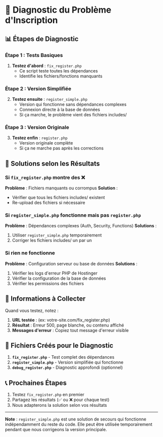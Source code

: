 # 🔧 Diagnostic du Problème d'Inscription

## 📊 Étapes de Diagnostic

### Étape 1 : Tests Basiques
1. **Testez d'abord** : `fix_register.php`
   - Ce script teste toutes les dépendances
   - Identifie les fichiers/fonctions manquants

### Étape 2 : Version Simplifiée
2. **Testez ensuite** : `register_simple.php`
   - Version qui fonctionne sans dépendances complexes
   - Connexion directe à la base de données
   - Si ça marche, le problème vient des fichiers includes/

### Étape 3 : Version Originale
3. **Testez enfin** : `register.php`
   - Version originale complète
   - Si ça ne marche pas après les corrections

## 🚀 Solutions selon les Résultats

### Si `fix_register.php` montre des ❌
**Problème** : Fichiers manquants ou corrompus
**Solution** : 
- Vérifier que tous les fichiers includes/ existent
- Re-upload des fichiers si nécessaire

### Si `register_simple.php` fonctionne mais pas `register.php`
**Problème** : Dépendances complexes (Auth, Security, Functions)
**Solutions** :
1. Utiliser `register_simple.php` temporairement
2. Corriger les fichiers includes/ un par un

### Si rien ne fonctionne
**Problème** : Configuration serveur ou base de données
**Solutions** :
1. Vérifier les logs d'erreur PHP de Hostinger
2. Vérifier la configuration de la base de données
3. Vérifier les permissions des fichiers

## 📝 Informations à Collecter

Quand vous testez, notez :
1. **URL testée** : (ex: votre-site.com/fix_register.php)
2. **Résultat** : Erreur 500, page blanche, ou contenu affiché
3. **Messages d'erreur** : Copiez tout message d'erreur visible

## 🔧 Fichiers Créés pour le Diagnostic

1. **`fix_register.php`** - Test complet des dépendances
2. **`register_simple.php`** - Version simplifiée qui fonctionne
3. **`debug_register.php`** - Diagnostic approfondi (optionnel)

## 📞 Prochaines Étapes

1. Testez `fix_register.php` en premier
2. Partagez les résultats (✅ ou ❌ pour chaque test)
3. Nous adapterons la solution selon vos résultats

---

**Note** : `register_simple.php` est une solution de secours qui fonctionne indépendamment du reste du code. Elle peut être utilisée temporairement pendant que nous corrigeons la version principale.